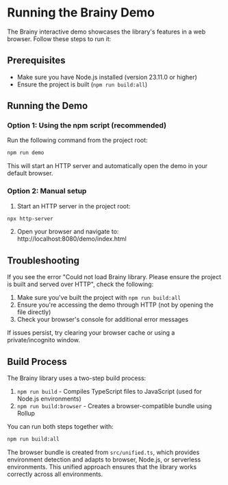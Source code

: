 # Running the Brainy Demo

The Brainy interactive demo showcases the library's features in a web browser. Follow these steps to run it:

## Prerequisites

- Make sure you have Node.js installed (version 23.11.0 or higher)
- Ensure the project is built (`npm run build:all`)

## Running the Demo

### Option 1: Using the npm script (recommended)

Run the following command from the project root:

```bash
npm run demo
```

This will start an HTTP server and automatically open the demo in your default browser.

### Option 2: Manual setup

1. Start an HTTP server in the project root:

```bash
npx http-server
```

2. Open your browser and navigate to:
   http://localhost:8080/demo/index.html

## Troubleshooting

If you see the error "Could not load Brainy library. Please ensure the project is built and served over HTTP", check the
following:

1. Make sure you've built the project with `npm run build:all`
2. Ensure you're accessing the demo through HTTP (not by opening the file directly)
3. Check your browser's console for additional error messages

If issues persist, try clearing your browser cache or using a private/incognito window.

## Build Process

The Brainy library uses a two-step build process:

1. `npm run build` - Compiles TypeScript files to JavaScript (used for Node.js environments)
2. `npm run build:browser` - Creates a browser-compatible bundle using Rollup

You can run both steps together with:

```bash
npm run build:all
```

The browser bundle is created from `src/unified.ts`, which provides environment detection and adapts to browser,
Node.js, or serverless environments. This unified approach ensures that the library works correctly across all
environments.
